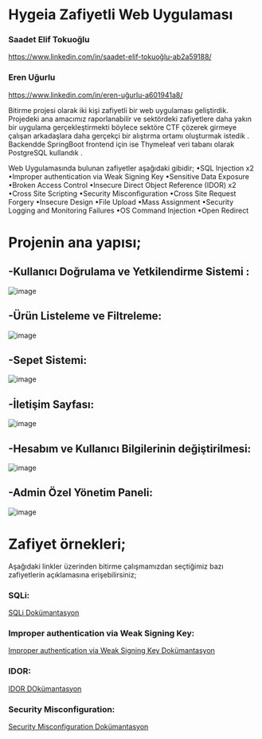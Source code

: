 # Hygeia Zafiyetli Web Uygulaması
<h3>Saadet Elif Tokuoğlu </h3> <a href="https://www.linkedin.com/in/eren-uğurlu-a601941a8/">https://www.linkedin.com/in/saadet-elif-tokuoğlu-ab2a59188/</a>

<h3>Eren Uğurlu</h3> <a href="https://www.linkedin.com/in/eren-uğurlu-a601941a8/">https://www.linkedin.com/in/eren-uğurlu-a601941a8/</a> <br>


Bitirme projesi olarak iki kişi zafiyetli bir web uygulaması geliştirdik. Projedeki ana amacımız
raporlanabilir ve sektördeki zafiyetlere daha yakın bir uygulama gerçekleştirmekti böylece sektöre CTF
çözerek girmeye çalışan arkadaşlara daha gerçekçi bir alıştırma ortamı oluşturmak istedik . Backendde
SpringBoot frontend için ise Thymeleaf veri tabanı olarak PostgreSQL kullandık . 

Web Uygulamasında bulunan zafiyetler aşağıdaki gibidir;
•SQL Injection x2
•Improper authentication via Weak Signing Key
•Sensitive Data Exposure
•Broken Access Control
•Insecure Direct Object Reference (IDOR) x2
•Cross Site Scripting
•Security Misconfiguration
•Cross Site Request Forgery
•Insecure Design
•File Upload
•Mass Assignment
•Security Logging and Monitoring Failures 
•OS Command Injection
•Open Redirect 

<h1>Projenin ana yapısı;</h1>

<h2>-Kullanıcı Doğrulama ve Yetkilendirme Sistemi :</h2>

![image](https://github.com/ErenUgurlu/Hygeia/assets/68515706/1c1b0793-a2ca-45f4-b8d3-9e18a60b702f)


<h2>-Ürün Listeleme ve Filtreleme:</h2>

![image](https://github.com/ErenUgurlu/Hygeia/assets/68515706/4d5f9aaf-9e01-4454-a377-b32e82ca5da9)


<h2>-Sepet Sistemi:</h2>

![image](https://github.com/ErenUgurlu/Hygeia/assets/68515706/c066be38-dc2a-4511-8cd2-ddd08e3b669c)


<h2>-İletişim Sayfası:</h2>

![image](https://github.com/ErenUgurlu/Hygeia/assets/68515706/eb829607-ac17-4600-bb6e-c8a59c3e11d0)


<h2>-Hesabım ve Kullanıcı Bilgilerinin değiştirilmesi:</h2>

![image](https://github.com/ErenUgurlu/Hygeia/assets/68515706/a8543d3d-e639-4b83-845d-4427c43aa83c)


<h2>-Admin Özel Yönetim Paneli:</h2>

![image](https://github.com/ErenUgurlu/Hygeia/assets/68515706/a619a993-620c-4d6b-bb7b-d1be6af36799)

<h1>Zafiyet örnekleri;</h1>
Aşağıdaki linkler üzerinden bitirme çalışmamızdan seçtiğimiz bazı zafiyetlerin açıklamasına erişebilirsiniz;

<h3>SQLi:</h3><a href="https://github.com/Saadet-T/HYGEIAVULN/blob/main/SQL.pdf">SQLi Dokümantasyon</a>
<h3>Improper authentication via Weak Signing Key:</h3><a href="https://github.com/Saadet-T/HYGEIAVULN/blob/main/Improper%20authentication%20via%20Weak%20Signing%20Key.pdf">Improper authentication via Weak Signing Key Dokümantasyon</a>
<h3>IDOR:</h3><a href="https://github.com/Saadet-T/HYGEIAVULN/blob/main/IDOR.pdf">IDOR DOkümantasyon</a>
<h3>Security Misconfiguration:</h3><a href="https://github.com/Saadet-T/HYGEIAVULN/blob/main/Security%20Misconfiguration.pdf">Security Misconfiguration Dokümantasyon</a>
